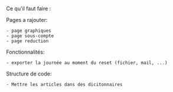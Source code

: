 Ce qu'il faut faire :

Pages a rajouter:

    - page graphiques
    - page sous-compte
    - page reduction


Fonctionnalités:

    - exporter la journée au moment du reset (fichier, mail, ...)


Structure de code:

    - Mettre les articles dans des dicitonnaires